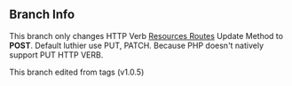 ## Branch Info

This branch only changes HTTP Verb [Resources Routes](https://luthier.ingenia.me/ci/en/help/documentation/1.0/routes#resource-routes) Update Method to **POST**. Default luthier use PUT, PATCH. Because PHP doesn't natively support PUT HTTP VERB.

This branch edited from tags (v1.0.5)